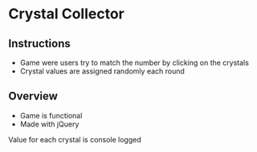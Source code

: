 # Crystal Collector

## Instructions
- Game were users try to match the number by clicking on the crystals
- Crystal values are assigned randomly each round

## Overview
- Game is functional
- Made with jQuery

Value for each crystal is console logged
